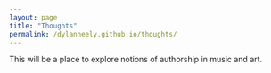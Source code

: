 ```yaml
---
layout: page
title: "Thoughts"
permalink: /dylanneely.github.io/thoughts/
---
```


This will be a place to explore notions of authorship in music and art.
